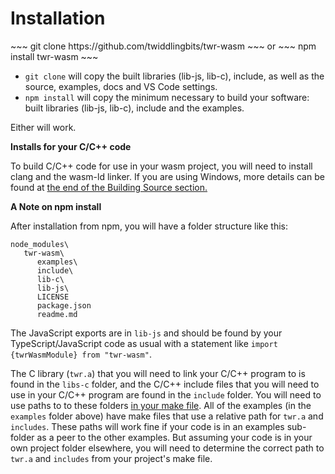 <h1>Installation</h1>
~~~
 git clone https://github.com/twiddlingbits/twr-wasm
~~~
or
~~~
   npm install twr-wasm
~~~

- `git clone` will copy the built libraries (lib-js, lib-c), include, as well as the source, examples, docs and VS Code settings.
- `npm install` will copy the minimum necessary to build your software: built libraries (lib-js, lib-c), include and the examples.

Either will work.

**Installs for your C/C++ code**

  To build C/C++ code for use in your wasm project, you will need to install clang and the wasm-ld linker.  If you are using Windows, more details can be found at [the end of the Building Source section.](../more/building.md)

**A Note on npm install**

After installation from npm, you will have a folder structure like this:

~~~
node_modules\
   twr-wasm\
      examples\
      include\
      lib-c\
      lib-js\
      LICENSE
      package.json
      readme.md
~~~
The JavaScript exports are in `lib-js` and should be found by your TypeScript/JavaScript code as usual with a statement like `import {twrWasmModule} from "twr-wasm"`.  

The C library (`twr.a`) that you will need to link your C/C++ program to is found in the `libs-c` folder, and the C/C++ include files that you will need to use in your C/C++ program are found in the `include` folder.   You will need to use paths to to these folders [in your make file](compiler-opts.md).  All of the examples (in the `examples` folder above) have make files that use a relative path for `twr.a` and `includes`. These paths will work fine if your code is in an examples sub-folder as a peer to the other examples.  But assuming your code is in your own project folder elsewhere, you will need to determine the correct path to `twr.a` and `includes` from your project's make file.
